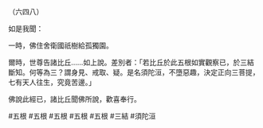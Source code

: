 （六四八）

如是我聞：

一時，佛住舍衛國祇樹給孤獨園。

爾時，世尊告諸比丘……如上說。差別者：「若比丘於此五根如實觀察已，於三結斷知。何等為三？謂身見、戒取、疑。是名須陀洹，不墮惡趣，決定正向三菩提，七有天人往生，究竟苦邊。」

佛說此經已，諸比丘聞佛所說，歡喜奉行。



#五根
#五根
#五根
#五根
#五根
#三結
#須陀洹

